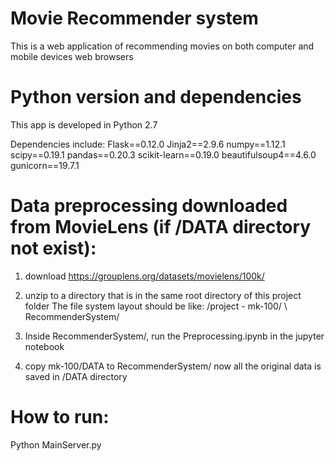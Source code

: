 # Movie Recommender system
This is a web application of recommending movies on both computer and mobile devices web browsers

# Python version and dependencies
This app is developed in Python 2.7

Dependencies include:
Flask==0.12.0
Jinja2==2.9.6
numpy==1.12.1
scipy==0.19.1
pandas==0.20.3
scikit-learn==0.19.0
beautifulsoup4==4.6.0
gunicorn==19.7.1


# Data preprocessing downloaded from MovieLens (if /DATA directory not exist):
1. download https://grouplens.org/datasets/movielens/100k/
2. unzip to a directory that is in the same root directory of this project folder
    The file system layout should be like:
    /project - mk-100/
           \ RecommenderSystem/

3. Inside RecommenderSystem/, run the Preprocessing.ipynb in the jupyter notebook
4. copy mk-100/DATA to RecommenderSystem/
    now all the original data is saved in /DATA directory

# How to run:
Python MainServer.py
